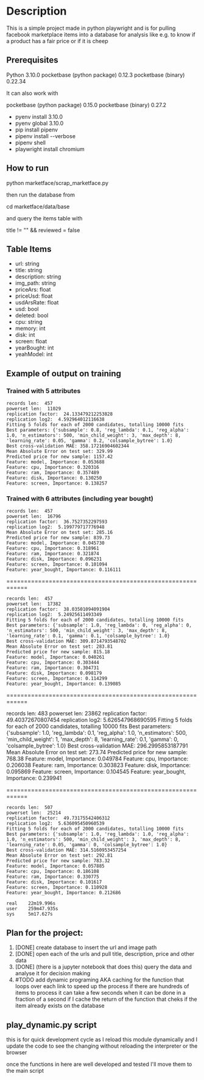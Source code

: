# Description

This is a simple project made in python playwright and is for pulling
facebook marketplace items into a database for analysis like e.g. to
know if a product has a fair price or if it is cheep

## Prerequisites

Python 3.10.0
pocketbase (python package) 0.12.3
pocketbase (binary) 0.22.34

It can also work with 

pocketbase (python package) 0.15.0
pocketbase (binary) 0.27.2

- pyenv install 3.10.0
- pyenv global 3.10.0
- pip install pipenv
- pipenv install --verbose
- pipenv shell
- playwright install chromium

## How to run

python marketface/scrap_marketface.py

then run the database from

cd marketface/data/base

and query the items table with

title != "" && reviewed = false

## Table Items

- url: string
- title: string
- description: string
- img_path: string
- priceArs: float
- priceUsd: float
- usdArsRate: float
- usd: bool
- deleted: bool
- cpu: string
- memory: int
- disk: int
- screen: float
- yearBought: int
- yeahModel: int

## Example of output on training

### Trained with 5 attributes

```
records len:  457
powerset len:  11029
replication factor:  24.133479212253828
replication log2:  4.592964012116638
Fitting 5 folds for each of 2000 candidates, totalling 10000 fits
Best parameters: {'subsample': 0.8, 'reg_lambda': 0.1, 'reg_alpha': 1.0, 'n_estimators': 500, 'min_child_weight': 3, 'max_depth': 8, 'learning_rate': 0.05, 'gamma': 0.2, 'colsample_bytree': 1.0}
Best cross-validation MAE: 358.17216904602344
Mean Absolute Error on test set: 329.99
Predicted price for new sample: 1157.42
Feature: model, Importance: 0.053688
Feature: cpu, Importance: 0.320316
Feature: ram, Importance: 0.357489
Feature: disk, Importance: 0.130250
Feature: screen, Importance: 0.138257
```

### Trained with 6 attributes (including year bought)

```
records len:  457
powerset len:  16796
replication factor:  36.7527352297593
replication log2:  5.199779717776948
Mean Absolute Error on test set: 285.16
Predicted price for new sample: 839.73
Feature: model, Importance: 0.045730
Feature: cpu, Importance: 0.318961
Feature: ram, Importance: 0.321874
Feature: disk, Importance: 0.096231
Feature: screen, Importance: 0.101094
Feature: year_bought, Importance: 0.116111
```

============================================================

```
records len:  457
powerset len:  17382
replication factor:  38.03501094091904
replication log2:  5.24925611493349
Fitting 5 folds for each of 2000 candidates, totalling 10000 fits
Best parameters: {'subsample': 1.0, 'reg_lambda': 0, 'reg_alpha': 0, 'n_estimators': 500, 'min_child_weight': 3, 'max_depth': 8, 'learning_rate': 0.1, 'gamma': 0.1, 'colsample_bytree': 1.0}
Best cross-validation MAE: 309.8714793548702
Mean Absolute Error on test set: 283.81
Predicted price for new sample: 815.18
Feature: model, Importance: 0.040261
Feature: cpu, Importance: 0.303444
Feature: ram, Importance: 0.304731
Feature: disk, Importance: 0.098179
Feature: screen, Importance: 0.114299
Feature: year_bought, Importance: 0.139085
```

============================================================

records len:  483
powerset len:  23862
replication factor:  49.40372670807454
replication log2:  5.626547968690595
Fitting 5 folds for each of 2000 candidates, totalling 10000 fits
Best parameters: {'subsample': 1.0, 'reg_lambda': 0.1, 'reg_alpha': 1.0, 'n_estimators': 500, 'min_child_weight': 1, 'max_depth': 8, 'learning_rate': 0.1, 'gamma': 0, 'colsample_bytree': 1.0}
Best cross-validation MAE: 296.2995853187791
Mean Absolute Error on test set: 273.74
Predicted price for new sample: 768.38
Feature: model, Importance: 0.049784
Feature: cpu, Importance: 0.206038
Feature: ram, Importance: 0.303823
Feature: disk, Importance: 0.095869
Feature: screen, Importance: 0.104545
Feature: year_bought, Importance: 0.239941

============================================================

```
records len:  507
powerset len:  25214
replication factor:  49.73175542406312
replication log2:  5.636095450960539
Fitting 5 folds for each of 2000 candidates, totalling 10000 fits
Best parameters: {'subsample': 1.0, 'reg_lambda': 1.0, 'reg_alpha': 1.0, 'n_estimators': 500, 'min_child_weight': 3, 'max_depth': 8, 'learning_rate': 0.05, 'gamma': 0, 'colsample_bytree': 1.0}
Best cross-validation MAE: 314.5160953457254
Mean Absolute Error on test set: 292.81
Predicted price for new sample: 783.32
Feature: model, Importance: 0.057885
Feature: cpu, Importance: 0.186108
Feature: ram, Importance: 0.330775
Feature: disk, Importance: 0.101617
Feature: screen, Importance: 0.110928
Feature: year_bought, Importance: 0.212686

real    22m19.996s
user    259m47.935s
sys     5m17.627s
```

## Plan for the project:

1. [DONE] create database to insert the url and image path
2. [DONE] open each of the urls and pull title, description, price and other data
3. [DONE] (there is a jupyter notebook that does this) query the data and analyse it for decision making
4. #TODO add dynamic programing AKA caching for the function that loops over each link to speed up the process if there are hundreds of items to process it can take a few seconds when it can be done in a fraction of a second if I cache the return of the function that cheks if the item already exists on the database

## play_dynamic.py script

this is for quick development cycle as I reload this module
dynamically and I update the code to see the changing without
reloading the interpreter or the browser

once the functions in here are well developed and tested
I'll move them to the main script



